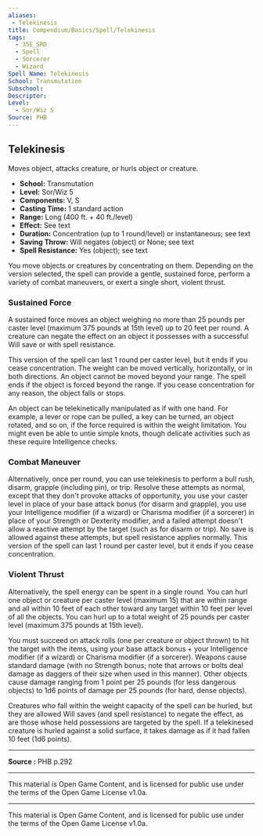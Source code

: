 ```yaml
---
aliases:
 - Telekinesis
title: Compendium/Basics/Spell/Telekinesis
tags:  
  - 35E_SRD  
  - Spell  
  - Sorcerer  
  - Wizard  
Spell Name: Telekinesis
School: Transmutation
Subschool: 
Descriptor: 
Level:
  - Sor/Wiz 5
Source: PHB
---
```


## Telekinesis

Moves object, attacks creature, or hurls object or creature.

- **School:** Transmutation  
- **Level:** Sor/Wiz 5  
- **Components:** V, S  
- **Casting Time:** 1 standard action  
- **Range:** Long (400 ft. + 40 ft./level)  
- **Effect:** See text  
- **Duration:** Concentration (up to 1 round/level) or instantaneous; see text  
- **Saving Throw:** Will negates (object) or None; see text  
- **Spell Resistance:** Yes (object); see text  

You move objects or creatures by concentrating on them. Depending on the version selected, the spell can provide a gentle, sustained force, perform a variety of combat maneuvers, or exert a single short, violent thrust.

### Sustained Force

A sustained force moves an object weighing no more than 25 pounds per caster level (maximum 375 pounds at 15th level) up to 20 feet per round. A creature can negate the effect on an object it possesses with a successful Will save or with spell resistance.

This version of the spell can last 1 round per caster level, but it ends if you cease concentration. The weight can be moved vertically, horizontally, or in both directions. An object cannot be moved beyond your range. The spell ends if the object is forced beyond the range. If you cease concentration for any reason, the object falls or stops.

An object can be telekinetically manipulated as if with one hand. For example, a lever or rope can be pulled, a key can be turned, an object rotated, and so on, if the force required is within the weight limitation. You might even be able to untie simple knots, though delicate activities such as these require Intelligence checks.

### Combat Maneuver

Alternatively, once per round, you can use telekinesis to perform a bull rush, disarm, grapple (including pin), or trip. Resolve these attempts as normal, except that they don't provoke attacks of opportunity, you use your caster level in place of your base attack bonus (for disarm and grapple), you use your Intelligence modifier (if a wizard) or Charisma modifier (if a sorcerer) in place of your Strength or Dexterity modifier, and a failed attempt doesn't allow a reactive attempt by the target (such as for disarm or trip). No save is allowed against these attempts, but spell resistance applies normally. This version of the spell can last 1 round per caster level, but it ends if you cease concentration.

### Violent Thrust

Alternatively, the spell energy can be spent in a single round. You can hurl one object or creature per caster level (maximum 15) that are within range and all within 10 feet of each other toward any target within 10 feet per level of all the objects. You can hurl up to a total weight of 25 pounds per caster level (maximum 375 pounds at 15th level).

You must succeed on attack rolls (one per creature or object thrown) to hit the target with the items, using your base attack bonus + your Intelligence modifier (if a wizard) or Charisma modifier (if a sorcerer). Weapons cause standard damage (with no Strength bonus; note that arrows or bolts deal damage as daggers of their size when used in this manner). Other objects cause damage ranging from 1 point per 25 pounds (for less dangerous objects) to 1d6 points of damage per 25 pounds (for hard, dense objects).

Creatures who fall within the weight capacity of the spell can be hurled, but they are allowed Will saves (and spell resistance) to negate the effect, as are those whose held possessions are targeted by the spell. If a telekinesed creature is hurled against a solid surface, it takes damage as if it had fallen 10 feet (1d6 points).

---

**Source :** PHB p.292

---

This material is Open Game Content, and is licensed for public use under  
the terms of the Open Game License v1.0a.

---

This material is Open Game Content, and is licensed for public use under the terms of the Open Game License v1.0a.
